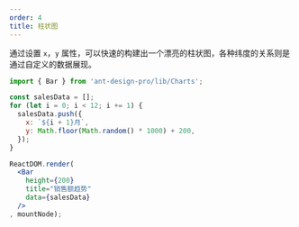 ```yaml
---
order: 4
title: 柱状图
---
```


通过设置 `x`，`y` 属性，可以快速的构建出一个漂亮的柱状图，各种纬度的关系则是通过自定义的数据展现。

````jsx
import { Bar } from 'ant-design-pro/lib/Charts';

const salesData = [];
for (let i = 0; i < 12; i += 1) {
  salesData.push({
    x: `${i + 1}月`,
    y: Math.floor(Math.random() * 1000) + 200,
  });
}

ReactDOM.render(
  <Bar
    height={200}
    title="销售额趋势"
    data={salesData}
  />
, mountNode);
````
